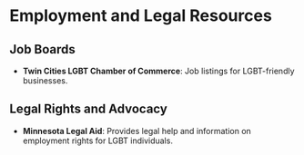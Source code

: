 # Employment and Legal Resources

## Job Boards
- **Twin Cities LGBT Chamber of Commerce**: Job listings for LGBT-friendly businesses.

## Legal Rights and Advocacy
- **Minnesota Legal Aid**: Provides legal help and information on employment rights for LGBT individuals.
